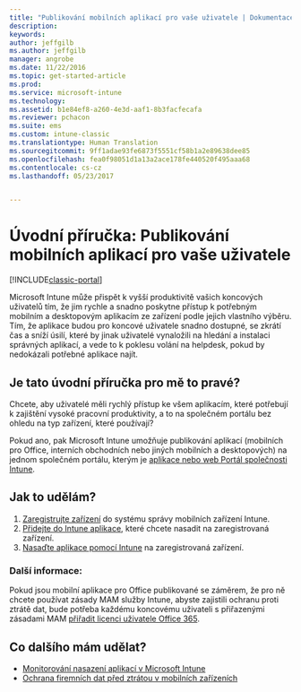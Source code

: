 ```yaml
---
title: "Publikování mobilních aplikací pro vaše uživatele | Dokumentace Microsoftu"
description: 
keywords: 
author: jeffgilb
ms.author: jeffgilb
manager: angrobe
ms.date: 11/22/2016
ms.topic: get-started-article
ms.prod: 
ms.service: microsoft-intune
ms.technology: 
ms.assetid: b1e84ef8-a260-4e3d-aaf1-8b3facfecafa
ms.reviewer: pchacon
ms.suite: ems
ms.custom: intune-classic
ms.translationtype: Human Translation
ms.sourcegitcommit: 9ff1adae93fe6873f5551cf58b1a2e89638dee85
ms.openlocfilehash: fea0f98051d1a13a2ace178fe440520f495aaa68
ms.contentlocale: cs-cz
ms.lasthandoff: 05/23/2017


---
```


# <a name="quick-start-guide-publish-mobile-apps-to-your-users"></a>Úvodní příručka: Publikování mobilních aplikací pro vaše uživatele

[!INCLUDE[classic-portal](../includes/classic-portal.md)]

Microsoft Intune může přispět k vyšší produktivitě vašich koncových uživatelů tím, že jim rychle a snadno poskytne přístup k potřebným mobilním a desktopovým aplikacím ze zařízení podle jejich vlastního výběru. Tím, že aplikace budou pro koncové uživatele snadno dostupné, se zkrátí čas a sníží úsilí, které by jinak uživatelé vynaložili na hledání a instalaci správných aplikací, a vede to k poklesu volání na helpdesk, pokud by nedokázali potřebné aplikace najít.   

## <a name="is-this-quick-start-guide-right-for-me"></a>Je tato úvodní příručka pro mě to pravé?
Chcete, aby uživatelé měli rychlý přístup ke všem aplikacím, které potřebují k zajištění vysoké pracovní produktivity, a to na společném portálu bez ohledu na typ zařízení, které používají?

Pokud ano, pak Microsoft Intune umožňuje publikování aplikací (mobilních pro Office, interních obchodních nebo jiných mobilních a desktopových) na jednom společném portálu, kterým je [aplikace nebo web Portál společnosti Intune](/intune-user-help/company-portal-frequently-asked-questions).

## <a name="how-do-i-do-it"></a>Jak to udělám?
1.    [Zaregistrujte zařízení](/intune-classic/deploy-use/enroll-devices-in-microsoft-intune) do systému správy mobilních zařízení Intune.
2.    [Přidejte do Intune aplikace](/intune-classic/deploy-use/add-apps-for-mobile-devices-in-microsoft-intune), které chcete nasadit na zaregistrovaná zařízení.
3.    [Nasaďte aplikace pomocí Intune](/intune-classic/deploy-use/deploy-apps) na zaregistrovaná zařízení.

### <a name="additional-information"></a>Další informace:
Pokud jsou mobilní aplikace pro Office publikované se záměrem, že pro ně chcete používat zásady MAM služby Intune, abyste zajistili ochranu proti ztrátě dat, bude potřeba každému koncovému uživateli s přiřazenými zásadami MAM [přiřadit licenci uživatele Office 365](https://support.office.com/article/Assign-or-remove-licenses-for-Office-365-for-business-997596b5-4173-4627-b915-36abac6786dc).

## <a name="what-should-i-do-next"></a>Co dalšího mám udělat?
- [Monitorování nasazení aplikací v Microsoft Intune](/intune-classic/deploy-use/monitor-apps-in-microsoft-intune)
- [Ochrana firemních dat před ztrátou v mobilních zařízeních](/intune-classic/deploy-use/protect-app-data-using-mobile-app-management-policies-with-microsoft-intune)

